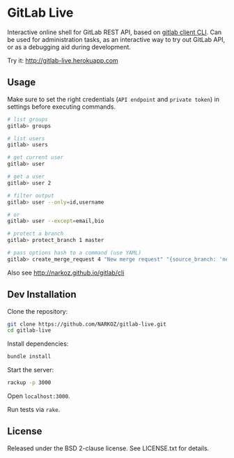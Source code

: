 # GitLab Live

Interactive online shell for GitLab REST API, based on [gitlab client CLI](https://github.com/NARKOZ/gitlab).
Can be used for administration tasks, as an interactive way to try out
GitLab API, or as a debugging aid during development.

Try it: http://gitlab-live.herokuapp.com

## Usage

Make sure to set the right credentials (`API endpoint` and `private token`) in
settings before executing commands.

```sh
# list groups
gitlab> groups

# list users
gitlab> users

# get current user
gitlab> user

# get a user
gitlab> user 2

# filter output
gitlab> user --only=id,username

# or
gitlab> user --except=email,bio

# protect a branch
gitlab> protect_branch 1 master

# pass options hash to a command (use YAML)
gitlab> create_merge_request 4 "New merge request" "{source_branch: 'new_branch', target_branch: 'master', assignee_id: 42}"
```

Also see http://narkoz.github.io/gitlab/cli

## Dev Installation

Clone the repository:

```sh
git clone https://github.com/NARKOZ/gitlab-live.git
cd gitlab-live
```

Install dependencies:

```sh
bundle install
```

Start the server:

```sh
rackup -p 3000
```

Open `localhost:3000`.

Run tests via `rake`.

## License

Released under the BSD 2-clause license. See LICENSE.txt for details.
